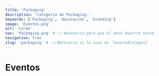 ```yaml
---
title: 'Packaging'
description: 'Categoría de Packaging.'
keywords: ['Packaging', 'decoración', 'branding']
image: 'Eventos.png'
alt: 'Lorem'
nav: 'Packaging.png' # 👈 Necesario para que el menú muestre texto
navigation: true
slug: 'packaging' # 👈 Necesario si lo usas en `hoveredCategory`
---
```


# Eventos
